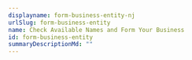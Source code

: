 ```yaml
---
displayname: form-business-entity-nj
urlSlug: form-business-entity
name: Check Available Names and Form Your Business
id: form-business-entity
summaryDescriptionMd: ""
---
```

